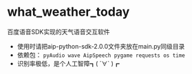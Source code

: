 # what_weather_today
百度语音SDK实现的天气语音交互软件

- 使用时请把aip-python-sdk-2.0.0文件夹放在main.py同级目录
- 依赖包： `pyAudio wave AipSpeech pygame requests os time`
- 识别率极低，是个人工智障┓( ´∀` )┏
